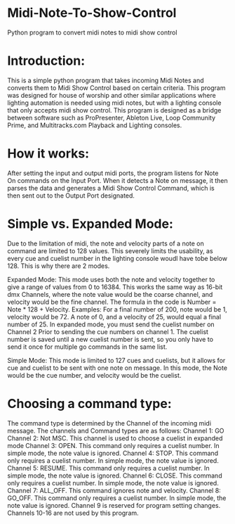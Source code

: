 # Midi-Note-To-Show-Control
 Python program to convert midi notes to midi show control

# Introduction:
This is a simple python program that takes incoming Midi Notes and converts them to Midi Show Control based on certain criteria. 
This program was designed for house of worship and other similar applications where lighting automation is needed using midi notes, 
but with a lighting console that only accepts midi show control. This program is designed as a bridge between software such as ProPresenter, Ableton Live, 
Loop Community Prime, and Multitracks.com Playback and Lighting consoles. 


# How it works:
After setting the input and output midi ports, the program listens for Note On commands on the Input Port. When it detects a Note on message, it then parses the data and generates a Midi Show Control Command, which is then sent out to the Output Port designated.


# Simple vs. Expanded Mode:
Due to the limitation of midi, the note and velocity parts of a note on command are limited to 128 values. This severely limits the usability, as every cue and cuelist number in the lighting console woudl have tobe below 128. This is why there are 2 modes. 

Expanded Mode: This mode uses both the note and velocity together to give a range of values from 0 to 16384. This works the same way as 16-bit dmx Channels, where the note value would be the coarse channel, and velocity would be the fine channel. The formula in the code is Number = Note * 128 + Velocity. Examples: For a final number of 200, note would be 1, velocity would be 72. A note of 0, and a velocity of 25, would equal a final number of 25. In expanded mode, you must send the cuelist number on Channel 2 Prior to sending the cue numbers on channel 1. The cuelist number is saved until a new cuelist number is sent, so you only have to send it once for multiple go commands in the same list. 

Simple Mode: This mode is limited to 127 cues and cuelists, but it allows for cue and cuelist to be sent with one note on message. In this mode, the Note would be the cue number, and velocity would be the cuelist.


# Choosing a command type: 
The command type is determined by the Channel of the incoming midi message. The channels and Command types are as follows:
Channel 1: GO
Channel 2: Not MSC. This channel is used to choose a cuelist in expanded mode
Channel 3: OPEN.   This command only requires a cuelist number. In simple mode, the note value is ignored.
Channel 4: STOP.   This command only requires a cuelist number. In simple mode, the note value is ignored.
Channel 5: RESUME. This command only requires a cuelist number. In simple mode, the note value is ignored.
Channel 6: CLOSE.  This command only requires a cuelist number. In simple mode, the note value is ignored.
Channel 7: ALL_OFF. This command ignores note and velocity.
Channel 8: GO_OFF. This command only requires a cuelist number. In simple mode, the note value is ignored.
Channel 9 is reserved for program setting changes.
Channels 10-16 are not used by this program.
